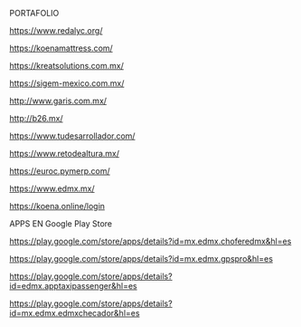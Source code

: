 PORTAFOLIO

https://www.redalyc.org/

https://koenamattress.com/

https://kreatsolutions.com.mx/

https://sigem-mexico.com.mx/

http://www.garis.com.mx/

http://b26.mx/

https://www.tudesarrollador.com/

https://www.retodealtura.mx/

https://euroc.pymerp.com/

https://www.edmx.mx/

https://koena.online/login

APPS EN Google Play Store

https://play.google.com/store/apps/details?id=mx.edmx.choferedmx&hl=es

https://play.google.com/store/apps/details?id=mx.edmx.gpspro&hl=es

https://play.google.com/store/apps/details?id=edmx.apptaxipassenger&hl=es

https://play.google.com/store/apps/details?id=mx.edmx.edmxchecador&hl=es
